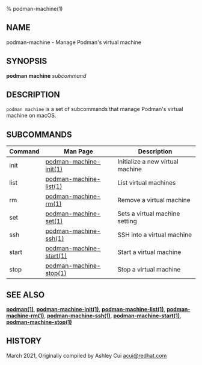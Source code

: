 % podman-machine(1)

## NAME
podman\-machine - Manage Podman's virtual machine

## SYNOPSIS
**podman machine** *subcommand*

## DESCRIPTION
`podman machine` is a set of subcommands that manage Podman's virtual machine on macOS.

## SUBCOMMANDS

| Command | Man Page                                                | Description                       |
| ------- | ------------------------------------------------------- | --------------------------------- |
| init    | [podman-machine-init(1)](podman-machine-init.1.md)      | Initialize a new virtual machine  |
| list    | [podman-machine-list(1)](podman-machine-list.1.md)      | List virtual machines             |
| rm      | [podman-machine-rm(1)](podman-machine-rm.1.md)          | Remove a virtual machine          |
| set     | [podman-machine-set(1)](podman-machine-set.1.md)        | Sets a virtual machine setting    |
| ssh     | [podman-machine-ssh(1)](podman-machine-ssh.1.md)        | SSH into a virtual machine        |
| start   | [podman-machine-start(1)](podman-machine-start.1.md)    | Start a virtual machine           |
| stop    | [podman-machine-stop(1)](podman-machine-stop.1.md)      | Stop a virtual machine            |

## SEE ALSO
**[podman(1)](podman.1.md)**, **[podman-machine-init(1)](podman-machine-init.1.md)**, **[podman-machine-list(1)](podman-machine-list.1.md)**, **[podman-machine-rm(1)](podman-machine-rm.1.md)**, **[podman-machine-ssh(1)](podman-machine-ssh.1.md)**, **[podman-machine-start(1)](podman-machine-start.1.md)**, **[podman-machine-stop(1)](podman-machine-stop.1.md)**

## HISTORY
March 2021, Originally compiled by Ashley Cui <acui@redhat.com>
